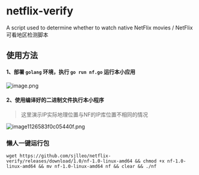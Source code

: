 # netflix-verify
A script used to determine whether to watch native NetFlix movies / NetFlix可看地区检测脚本
## 使用方法
#### 1、部署 `golang` 环境，执行 `go run nf.go` 运行本小应用

![image.png](https://img.leo.moe/images/2021/02/23/image.png)

#### 2、使用编译好的二进制文件执行本小程序

> 这里演示IP实际地理位置与NF的IP库位置不相同的情况

![image1126583f0c05440f.png](https://img.leo.moe/images/2021/02/23/image1126583f0c05440f.png)

### 懒人一键运行包

`wget https://github.com/sjlleo/netflix-verify/releases/download/1.0/nf-1.0-linux-amd64 && chmod +x nf-1.0-linux-amd64 && mv nf-1.0-linux-amd64 nf && clear && ./nf`

